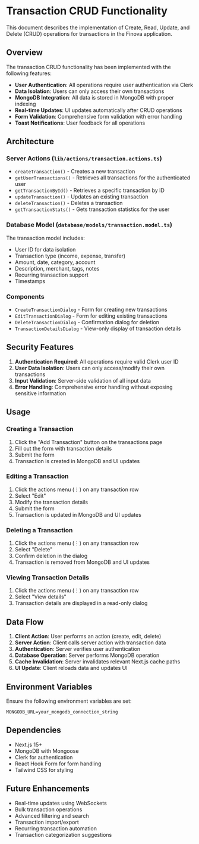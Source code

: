 # Transaction CRUD Functionality

This document describes the implementation of Create, Read, Update, and Delete (CRUD) operations for transactions in the Finova application.

## Overview

The transaction CRUD functionality has been implemented with the following features:

- **User Authentication**: All operations require user authentication via Clerk
- **Data Isolation**: Users can only access their own transactions
- **MongoDB Integration**: All data is stored in MongoDB with proper indexing
- **Real-time Updates**: UI updates automatically after CRUD operations
- **Form Validation**: Comprehensive form validation with error handling
- **Toast Notifications**: User feedback for all operations

## Architecture

### Server Actions (`lib/actions/transaction.actions.ts`)

- `createTransaction()` - Creates a new transaction
- `getUserTransactions()` - Retrieves all transactions for the authenticated user
- `getTransactionById()` - Retrieves a specific transaction by ID
- `updateTransaction()` - Updates an existing transaction
- `deleteTransaction()` - Deletes a transaction
- `getTransactionStats()` - Gets transaction statistics for the user

### Database Model (`database/models/transaction.model.ts`)

The transaction model includes:

- User ID for data isolation
- Transaction type (income, expense, transfer)
- Amount, date, category, account
- Description, merchant, tags, notes
- Recurring transaction support
- Timestamps

### Components

- `CreateTransactionDialog` - Form for creating new transactions
- `EditTransactionDialog` - Form for editing existing transactions
- `DeleteTransactionDialog` - Confirmation dialog for deletion
- `TransactionDetailsDialog` - View-only display of transaction details

## Security Features

1. **Authentication Required**: All operations require valid Clerk user ID
2. **User Data Isolation**: Users can only access/modify their own transactions
3. **Input Validation**: Server-side validation of all input data
4. **Error Handling**: Comprehensive error handling without exposing sensitive information

## Usage

### Creating a Transaction

1. Click the "Add Transaction" button on the transactions page
2. Fill out the form with transaction details
3. Submit the form
4. Transaction is created in MongoDB and UI updates

### Editing a Transaction

1. Click the actions menu (⋮) on any transaction row
2. Select "Edit"
3. Modify the transaction details
4. Submit the form
5. Transaction is updated in MongoDB and UI updates

### Deleting a Transaction

1. Click the actions menu (⋮) on any transaction row
2. Select "Delete"
3. Confirm deletion in the dialog
4. Transaction is removed from MongoDB and UI updates

### Viewing Transaction Details

1. Click the actions menu (⋮) on any transaction row
2. Select "View details"
3. Transaction details are displayed in a read-only dialog

## Data Flow

1. **Client Action**: User performs an action (create, edit, delete)
2. **Server Action**: Client calls server action with transaction data
3. **Authentication**: Server verifies user authentication
4. **Database Operation**: Server performs MongoDB operation
5. **Cache Invalidation**: Server invalidates relevant Next.js cache paths
6. **UI Update**: Client reloads data and updates UI

## Environment Variables

Ensure the following environment variables are set:

```env
MONGODB_URL=your_mongodb_connection_string
```

## Dependencies

- Next.js 15+
- MongoDB with Mongoose
- Clerk for authentication
- React Hook Form for form handling
- Tailwind CSS for styling

## Future Enhancements

- Real-time updates using WebSockets
- Bulk transaction operations
- Advanced filtering and search
- Transaction import/export
- Recurring transaction automation
- Transaction categorization suggestions
